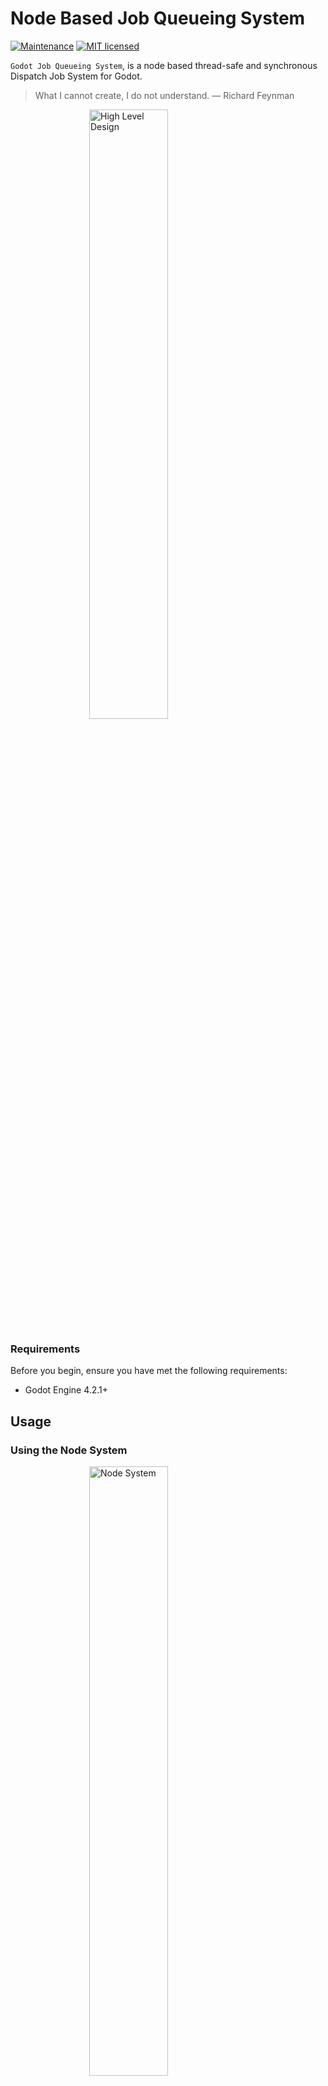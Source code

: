 Node Based Job Queueing System
===
[![Maintenance](https://img.shields.io/badge/maintenance-actively%20maintained-brightgreen.svg)](https://deps.rs/repo/github/joaoh82/nodebased-job-queueing-system)
[![MIT licensed](https://img.shields.io/badge/license-MIT-blue.svg)](./LICENSE)

`Godot Job Queueing System`, is a node based thread-safe and synchronous Dispatch Job System for Godot. 

> What I cannot create, I do not understand. 
> — Richard Feynman

<img src="images/high-level-design.png" alt="High Level Design" style="display: block;
  margin-left: auto;
  margin-right: auto;
  width: 50%;"/>

### Requirements
Before you begin, ensure you have met the following requirements:
* Godot Engine 4.2.1+

## Usage

### Using the Node System

<img src="images/JobQueueingSystemNodeTree.png" alt="Node System" style="display: block;
  margin-left: auto;
  margin-right: auto;
  width: 50%;"/>


You can also use the Job Queueing System using nodes and in a very easy way.

#### Add a JobQueueManager node to your node tree and configure it in the inspector.

**Node: JobQueueManager**

Parent node that manages the jobs and abstract the JobQueue class

<img src="images/JobQueueingSystemInspector.png" alt="Node System" style="display: block;
  margin-left: auto;
  margin-right: auto;
  width: 50%;"/>

Properties:

`Auto Start` - Determines is jobs should start running right at the start.

`Thread Count` - Determines how many threads should be used by the Job Queueing System

**Node: JobNode**

<img src="images/JobNode-Code.png" alt="Node System" style="display: block;
  margin-left: auto;
  margin-right: auto;
  width: 50%;"/>

Before adding this node to the tree you should create a script, extend from `JobNode` and implement the `execute` method.

<img src="images/MyJob - Code.png" alt="Node System" style="display: block;
  margin-left: auto;
  margin-right: auto;
  width: 50%;"/>

Properties:

<img src="images/JobNodeInspector.png" alt="Node System" style="display: block;
  margin-left: auto;
  margin-right: auto;
  width: 50%;"/>


`Args` - Array of values of any type that will be passed as parameters to the `execute` method you implement for the node. The number of parameters and types should match the ones in the `execute` method.

`Then` - Callback JobNode to be called when this job is done. Ideally you would nest these nodes so it is easier to understand when looking at the tree.

`Is Callback` - You should check this is this JobNode is a callback of another JobNode

<img src="images/Callback - Code.png" alt="Node System" style="display: block;
  margin-left: auto;
  margin-right: auto;
  width: 50%;"/>

The callback JobNode `execute` method should always have a result parameter that is passed from the parent JobNode. And the parent JobNode `execute` should always have a result value as a return type.

**This uses a Unix approach where if you pipe one program into another, the output of one is always the input of the next one.**

### Using the classes directly

#### Creating a new JobQueue

```gdscript
# Instantiate - Ideally in the top of the class (Check Example)
var job_queue : JobQueue = JobQueue.new()
# Create a serial queue, which call concurrent but sets the thread number to 1
job_queue.create_serial()
# Or concurrent queue, with the number of available processors or however many threads you would like.
job_queue.create_concurrent(OS.get_processor_count())  
# (if you do neither, JobQueue will run in synchronous mode)
```

#### Distaching Single Jobs

```gdscript
job_queue.dispatch(self.job_method_name.bind("optional", "method", "arguments"))
```

#### Distaching Jobs with callbacks
The callback job will only start after the first has finished
```gdscript
job_queue.dispatch(self.job_method_name.bind("optional", "method", "arguments")).then(self.result_callback)
```
**Important:** The `self.result_callback` takes an `results` array an argument and should have the following signature, and since it is called via a signal call it needs to have the `result : Array` as a parameter:
```gdscript
func result_callback(result : Array) -> void:
...
```
`results` - Is of type array and has the results from the first job method, if any, otherwise will be null.


#### Distaching Jobs in Groups

```gdscript
job_queue.dispatch_group([
  self.method_name1.bind("optional", "arguments"),
  self.method_name2,
  self.method_name3,
]).then_deferred(self.group_results_callback)
```

- `dispatch_group` takes an Array of `Callable` with the option of having a callback method to be called after all jobs are done.
- The jobs passed in the `dispatch_group` will be called one after the other. This may also vary depending if you are running with more than 1 thread or not.

#### Distaching Jobs in Couroutine Style
```gdscript
var job = job_queue.dispatch(self.mymethod)
# Waits for job to be finished
var mymethod_result = await job.job_finished
# Dispaches a group of jobs after `job_finished` signal is called.
var job_group = job_queue.dispatch_group([self.method1, self.method2])
# Waits for all jobs in group to be finished
var group_method_results = await job_group.finished
```

#### Automatically detecting when all jobs queued are finished

```gdscript
# Connecting to signal
job_queue.all_jobs_finished.connect(self._on_all_jobs_finished)

await job_queue.all_jobs_finished
```

- JobQueue, Job and all classes extends RefCounted, so no need to worry about freeing it manually

## API

### **JobQueue** ([addons/jqs/job_queue.gd](addons/jqs/job_queue.gd)):

`signal all_jobs_finished()`
- Emitted when the last queued Job finishes.
  This signal is emitted deferred, so it is safe to call non
  [Thread-safe APIs](https://docs.godotengine.org/en/stable/tutorials/performance/thread_safe_apis.html).


`create_serial()`
- Creates a Thread of execution to process jobs.
  If threading is not supported, fallback to synchronous mode.
  If queue was already serial, this is a no-op, otherwise
  calls `shutdown` and create a new Thread.

`create_concurrent(thread_count: int = 1)`
- Creates `thread_count` Threads of execution to process jobs.
  If threading is not supported, fallback to synchronous mode.
  If queue was already concurrent with `thread_count` Threads,
  this is a no-op, otherwise calls `shutdown` and create new Threads.
  If `thread_count <= 1`, creates a serial queue.


`dispatch(callable: Callable) -> Job`
- Create a Job for executing `callable`.
  On threaded mode, the Job will be executed on a Thread when there is one available.
  On synchronous mode, the Job will be executed on the next frame.

`dispatch_group(job_list: Array[Callable]) -> JobGroup`
- Create all jobs in `job_list` by calling `dispatch` on each value, returning the JobGroup associated with them.

`is_threaded() -> bool`
- Returns whether queue is threaded or synchronous.

`get_thread_count() -> int`
- Returns the current Thread count.
  Returns 0 on synchronous mode.

`size() -> int`
- Returns the number of queued jobs.

`is_empty() -> bool`
- Returns whether queue is empty, that is, there are no jobs queued.

`clear()`
- Cancel pending Jobs, clearing the current queue.
  Jobs that are being processed will still run to completion.

`shutdown()`
- Cancel pending Jobs, wait and release the used Threads.
  The queue now runs in synchronous mode, so that new jobs will run in the main thread.
  Call `create_serial` or `create_concurrent` to recreate the worker threads.
  This method is called automatically on `NOTIFICATION_PREDELETE`.
  It is safe to call this more than once.


### **Job** 

`signal job_finished(result)`
- Emitted after Job executes, passing the result as argument.
  The signal is emitted in the same Thread that executed the Job, so you
  need to connect with `CONNECT_DEFERRED` if you want to call non [Thread-safe
  APIs](https://docs.godotengine.org/en/stable/tutorials/performance/thread_safe_apis.html).

`then(callable: Callable, flags: int = 0)`
- Helper method for connecting to the "finished" signal.
	This enables the following pattern:
  ```gdscript
  job_queue.dispatch(job).then(continuation_callable)
  ```

`then_deferred(callable: Callable, flags: int = 0)`
- Alias for `then` that also adds `CONNECT_DEFERRED` to flags.
  ```gdscript
  job_queue.dispatch(job).then_deferred(continuation_callable)
  ```


### **JobGroup**

`signal finished(results)`
- Emitted after all Jobs in the group finish, passing the results Array as argument.
  The signal is emitted in the same Thread that executed the last pending Job, so you
  need to connect with `CONNECT_DEFERRED` if you want to call non [Thread-safe
  APIs](https://docs.godotengine.org/en/stable/tutorials/performance/thread_safe_apis.html).

`then(callable: Callable, flags: int = 0)`
- Helper method for connecting to the "finished" signal.
	This enables the following pattern:
  ```gdscript
  job_queue.dispatch_group(job_list).then(continuation_callable)
  ```

`then_deferred(callable: Callable, flags: int = 0)`
- Alias for `then` that also adds `CONNECT_DEFERRED` to flags.
  ```gdscript
  job_queue.dispatch_group(job_list).then_deferred(continuation_callable)
  ```


## Contributing
**Pull requests are warmly welcome!!!**

For major changes, please [open an issue](https://github.com/joaoh82/nodebased-job-queueing-system/issues/new) first and let's talk about it. We are all ears!

If you'd like to contribute, please fork the repository and make changes as you'd like and shoot a Pull Request our way!

**Please make sure to update tests as appropriate.**

If you feel like you need it go check the GitHub documentation on [creating a pull request](https://help.github.com/en/github/collaborating-with-issues-and-pull-requests/creating-a-pull-request).

### Code of Conduct

Contribution to the project is organized under the terms of the
Contributor Covenant, the maintainer of Godot Job Queueing System, [@joaoh82](https://github.com/joaoh82), promises to intervene to uphold that code of conduct.

### Contact

If you want to contact me you can reach me at <joaoh82@gmail.com>.
